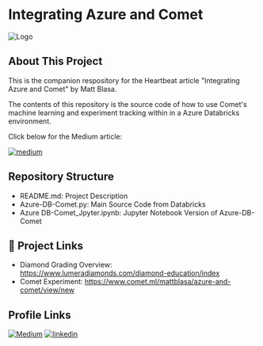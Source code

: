 
# Integrating Azure and Comet 


![Logo](https://i.ibb.co/vHNXVFb/9e52caaa2de099bd1b1ba9616e497f58.jpg)


## About This Project

This is the companion respository for the Heartbeat article "Integrating Azure and Comet"
by Matt Blasa.  

The contents of this repository is the source code of how to use Comet's machine learning
and experiment tracking within in a Azure Databricks environment.

Click below for the Medium article: 

[![medium](https://img.shields.io/badge/Medium_Article-000?style=for-the-badge&logo=ko-fi&logoColor=white)](https://katherinempeterson.com/)


## Repository Structure
* README.md: Project Description
* Azure-DB-Comet.py: Main Source Code from Databricks 
* Azure DB-Comet_Jpyter.ipynb: Jupyter Notebook Version of Azure-DB-Comet
## 🔗  Project Links

* Diamond Grading Overview: https://www.lumeradiamonds.com/diamond-education/index
* Comet Experiment: https://www.comet.ml/mattblasa/azure-and-comet/view/new

## Profile Links
[![Medium](https://img.shields.io/badge/Medium-12100E?style=for-the-badge&logo=medium&logoColor=white)](https://blaza.medium.com/)
[![linkedin](https://img.shields.io/badge/linkedin-0A66C2?style=for-the-badge&logo=linkedin&logoColor=white)](https://www.linkedin.com/in/mblasa/)


